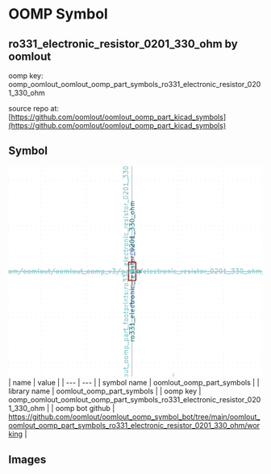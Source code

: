 # OOMP Symbol  
## ro331_electronic_resistor_0201_330_ohm  by oomlout  
  
oomp key: oomp_oomlout_oomlout_oomp_part_symbols_ro331_electronic_resistor_0201_330_ohm  
  
source repo at: [https://github.com/oomlout/oomlout_oomp_part_kicad_symbols](https://github.com/oomlout/oomlout_oomp_part_kicad_symbols)  
## Symbol  
  
[![working.png](working_600.png)](working.png)  
| name | value | 
| --- | --- | 
| symbol name | oomlout_oomp_part_symbols | 
| library name | oomlout_oomp_part_symbols | 
| oomp key | oomp_oomlout_oomlout_oomp_part_symbols_ro331_electronic_resistor_0201_330_ohm | 
| oomp bot github | https://github.com/oomlout/oomlout_oomp_symbol_bot/tree/main/oomlout_oomlout_oomp_part_symbols_ro331_electronic_resistor_0201_330_ohm/working | 
## Images  
